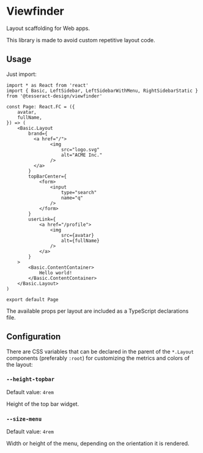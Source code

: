 # Viewfinder

Layout scaffolding for Web apps.

This library is made to avoid custom repetitive layout code.

## Usage

Just import:

```tsx
import * as React from 'react'
import { Basic, LeftSidebar, LeftSidebarWithMenu, RightSidebarStatic } from '@tesseract-design/viewfinder'

const Page: React.FC = ({
	avatar,
	fullName,
}) => (
	<Basic.Layout
		brand={
		  <a href="/">
				<img
					src="logo.svg"
					alt="ACME Inc."
				/>
		  </a>
		}
		topBarCenter={
			<form>
				<input
					type="search"
					name="q"
				/>
			</form>
		}
		userLink={
			<a href="/profile">
				<img
					src={avatar}
					alt={fullName}
				/>
			</a>
		}
	>
		<Basic.ContentContainer>
			Hello world!
		</Basic.ContentContainer>
	</Basic.Layout>
)

export default Page
```

The available props per layout are included as a TypeScript declarations file.

## Configuration

There are CSS variables that can be declared in the parent of the `*.Layout` components
(preferably `:root`) for customizing the metrics and colors of the layout:

### `--height-topbar`

Default value: `4rem`

Height of the top bar widget.

### `--size-menu`

Default value: `4rem`

Width or height of the menu, depending on the orientation it is rendered.
